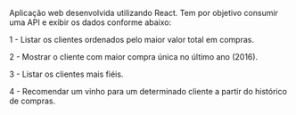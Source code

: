 Aplicação web desenvolvida utilizando React. Tem por objetivo consumir uma API e exibir os dados conforme abaixo:

1 - Listar os clientes ordenados pelo maior valor total em compras.

2 - Mostrar o cliente com maior compra única no último ano (2016).

3 - Listar os clientes mais fiéis.

4 - Recomendar um vinho para um determinado cliente a partir do histórico de compras.



